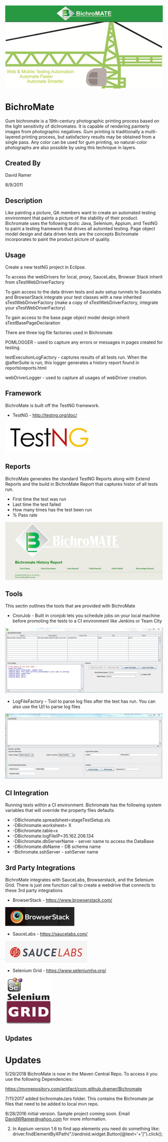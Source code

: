 ﻿![BichroMate](images/Splash.png)
# BichroMate

Gum bichromate is a 19th-century photographic printing process based on the light sensitivity of dichromates. It is capable of rendering painterly images from photographic negatives. Gum printing is traditionally a multi-layered printing process, but satisfactory results may be obtained from a single pass. Any color can be used for gum printing, so natural-color photographs are also possible by using this technique in layers.

## Created By
David Ramer

8/9/2011


## Description
Like painting a picture, QA members want to create an automated testing environment that paints a picture of the stability of their product.  Bichromate uses the following tools: Java, Selenium, Appium, and TestNG to paint a testing framework that drives all automted testing. Page object model design and data driven tests are the concepts Bichromate incorporates to paint the product picture of quality.

## Usage

Create a new testNG project in Eclipse.

To access the webDrivers for local, proxy, SauceLabs, Browser Stack inherit from sTestWebDriverFactory

To gain access to the data driven tests and auto setup tunnels to Saucelabs and BrowserStack integrate your test classes with a new inherited sTestWebDriverFactory (make a copy of sTestWebDriverFactory, integrate your sTestWebDriverFactory)

To gain access to the base page object model design inherit sTestBasePageDeclaration

There are three log file factories used in Bichromate

POMLOGGER - used to capture any errors or messages in pages created for testing.

testExecutionLogFactory - captures results of all tests run.  When the @afterSuite is run, this logger generates a history report found in reports\reports.html

webDriverLogger - used to capture all usages of webDriver creation.

## Framework
BichroMate is built off the TestNG framework.

* TestNG - http://testng.org/doc/

![BichroMate TestNG](images/testng.JPG)

## Reports
BichroMate generates the standard TestNG Reports along with Extend Reports and the build in BichroMate Report that captures histor of all tests run.

* First time the test was run
* Last time the test failed
* How many times has the test been run
* % Pass rate

![BichroMate Report](images/BichroMateReport.JPG)

## Tools
This sectin outlines the tools that are provided with BichroMate

* CronJob - Built in cronjob lets you schedule jobs on your local machine before promoting the tests to a CI environment like Jenkins or Team City

![BichroMate Tools cronJob](images/cronJob.JPG)

* LogFileFactory - Tool to parse log files after the test has run. You can also use the U/I to parse log files

![BichroMate Tools log file Factory](images/logFactory.JPG)

## CI Integration

Running tests within a CI environment. Bichromate has the following system variables that will override the property files defaults

* -DBichromate.spreadsheet=stageTestSetup.xls
* -DBichromate.worksheet= X
* -DBichromate.table=x
* -DBichromate.logFileIP=35.162.206.134
* -DBichromate.dbServerName - server name to access the DataBase
* -DBichromate.dbName - DB schema name
* -Bichromate.sshServer - sshServer name

## 3rd Party Integrations
BichroMate integrates with SauceLabs, Browserstack, and the Selenium Grid. There is just one function call to create a webdrive that connects to these 3rd party integrations

* BrowserStack - https://www.browserstack.com/

![BichroMate Integrations browserStack](images/browserStack.JPG)

* SauceLabs - https://saucelabs.com/

![BichroMate Integrations sauceLabs](images/saucelabs.JPG)

* Selenium Grid - https://www.seleniumhq.org/

![BichroMate Integrations Selenium grid](images/Selenium-Grid.png)



## Updates 


# Updates
5/29/2018  BichroMate is now in the Maven Central Repo. To access it you use the following Dependencies:

https://mvnrepository.com/artifact/com.github.dramer/Bichromate

7/11/2017  added bichromateJars folder. This contains the Bichromate jar files that need to be added to local mvn repo.

8/28/2016 initial version. Sample project coming soon.  Email DavidWRamer@yahoo.com for more information.



2) In Appium version 1.6 to find app elements you need do something like:
driver.findElementByXPath("//android.widget.Button[@text='+']").click();
